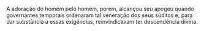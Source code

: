 ﻿A adoração do homem pelo homem, porém, alcançou seu apogeu quando governantes temporais ordenaram tal veneração dos seus súditos e, para dar substância a essas exigências, reinvindicavam ter descendência divina.